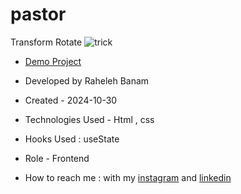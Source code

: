 # pastor
Transform Rotate
![trick](https://github.com/user-attachments/assets/0547a2d0-99c2-431e-9cde-a90009ee8b52)

- [Demo Project](https://code-banu.github.io/pastor)

- Developed by Raheleh Banam

- Created - 2024-10-30

- Technologies Used - Html , css 

- Hooks Used : useState 

- Role - Frontend
- How to reach me : with my [instagram](https://www.instagram.com/code_banu?igsh=MXdzZm9ucG1tODF0Yg==) and [linkedin](https://www.linkedin.com/in/raheleh-banam-344287230)
